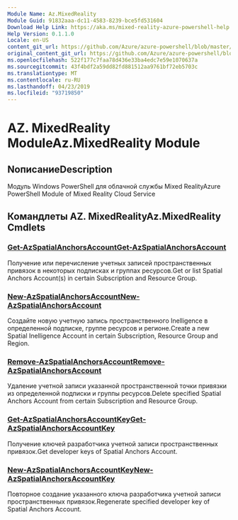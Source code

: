 ```yaml
---
Module Name: Az.MixedReality
Module Guid: 91832aaa-dc11-4583-8239-bce5fd531604
Download Help Link: https://aka.ms/mixed-reality-azure-powershell-help
Help Version: 0.1.1.0
Locale: en-US
content_git_url: https://github.com/Azure/azure-powershell/blob/master/src/MixedReality/MixedReality/help/Az.MixedReality.md
original_content_git_url: https://github.com/Azure/azure-powershell/blob/master/src/MixedReality/MixedReality/help/Az.MixedReality.md
ms.openlocfilehash: 522f177c7faa78d436e33ba4edc7e59e1070637a
ms.sourcegitcommit: 43f4bdf2a59dd82fd881512aa9761bf72eb5703c
ms.translationtype: MT
ms.contentlocale: ru-RU
ms.lasthandoff: 04/23/2019
ms.locfileid: "93719850"
---
```

# <span data-ttu-id="a7d54-101">AZ. MixedReality Module</span><span class="sxs-lookup"><span data-stu-id="a7d54-101">Az.MixedReality Module</span></span>
## <span data-ttu-id="a7d54-102">Nописание</span><span class="sxs-lookup"><span data-stu-id="a7d54-102">Description</span></span>
<span data-ttu-id="a7d54-103">Модуль Windows PowerShell для облачной службы Mixed Reality</span><span class="sxs-lookup"><span data-stu-id="a7d54-103">Azure PowerShell Module of Mixed Reality Cloud Service</span></span>

## <span data-ttu-id="a7d54-104">Командлеты AZ. MixedReality</span><span class="sxs-lookup"><span data-stu-id="a7d54-104">Az.MixedReality Cmdlets</span></span>
### [<span data-ttu-id="a7d54-105">Get-AzSpatialAnchorsAccount</span><span class="sxs-lookup"><span data-stu-id="a7d54-105">Get-AzSpatialAnchorsAccount</span></span>](Get-AzSpatialAnchorsAccount.md)
<span data-ttu-id="a7d54-106">Получение или перечисление учетных записей пространственных привязок в некоторых подписках и группах ресурсов.</span><span class="sxs-lookup"><span data-stu-id="a7d54-106">Get or list Spatial Anchors Account(s) in certain Subscription and Resource Group.</span></span>

### [<span data-ttu-id="a7d54-107">New-AzSpatialAnchorsAccount</span><span class="sxs-lookup"><span data-stu-id="a7d54-107">New-AzSpatialAnchorsAccount</span></span>](New-AzSpatialAnchorsAccount.md)
<span data-ttu-id="a7d54-108">Создайте новую учетную запись пространственного Inelligence в определенной подписке, группе ресурсов и регионе.</span><span class="sxs-lookup"><span data-stu-id="a7d54-108">Create a new Spatial Inelligence Account in certain Subscription, Resource Group and Region.</span></span>

### [<span data-ttu-id="a7d54-109">Remove-AzSpatialAnchorsAccount</span><span class="sxs-lookup"><span data-stu-id="a7d54-109">Remove-AzSpatialAnchorsAccount</span></span>](Remove-AzSpatialAnchorsAccount.md)
<span data-ttu-id="a7d54-110">Удаление учетной записи указанной пространственной точки привязки из определенной подписки и группы ресурсов.</span><span class="sxs-lookup"><span data-stu-id="a7d54-110">Delete specified Spatial Anchors Account from certain Subscription and Resource Group.</span></span>

### [<span data-ttu-id="a7d54-111">Get-AzSpatialAnchorsAccountKey</span><span class="sxs-lookup"><span data-stu-id="a7d54-111">Get-AzSpatialAnchorsAccountKey</span></span>](Get-AzSpatialAnchorsAccountKey.md)
<span data-ttu-id="a7d54-112">Получение ключей разработчика учетной записи пространственных привязок.</span><span class="sxs-lookup"><span data-stu-id="a7d54-112">Get developer keys of Spatial Anchors Account.</span></span>

### [<span data-ttu-id="a7d54-113">New-AzSpatialAnchorsAccountKey</span><span class="sxs-lookup"><span data-stu-id="a7d54-113">New-AzSpatialAnchorsAccountKey</span></span>](New-AzSpatialAnchorsAccountKey.md)
<span data-ttu-id="a7d54-114">Повторное создание указанного ключа разработчика учетной записи пространственных привязок.</span><span class="sxs-lookup"><span data-stu-id="a7d54-114">Regenerate specified developer key of Spatial Anchors Account.</span></span>